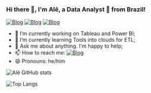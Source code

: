 ### Hi there 👋, I'm Alê, a Data Analyst 🚀 from Brazil!

[![Blog](https://img.shields.io/badge/Tableau-E97627?style=for-the-badge&logo=Tableau&logoColor=white)](https://public.tableau.com/app/profile/al.cio.nunes.barbosa) [![Blog](https://img.shields.io/badge/Medium-12100E?style=for-the-badge&logo=medium&logoColor=white)](https://medium.com/@artista.z21%20) [![Blog](https://img.shields.io/badge/Blogger-FF5722?style=for-the-badge&logo=blogger&logoColor=white)](https://compartilhando-ideias1.blogspot.com/2024/02/blog-post.html)
<!-- [![Blog]()]() -->

- 🔭 I’m currently working on Tableau and Power BI;
- 🌱 I’m currently learning Tools into clouds for ETL; 
- 💬 Ask me about anything. I'm happy to help;
- 📫 How to reach me: [![Blog](https://img.shields.io/badge/LinkedIn-0077B5?style=for-the-badge&logo=linkedin&logoColor=white)](https://www.linkedin.com/in/al%C3%A9cio-n-9a6a30109/)
- 😄 Pronouns: he/him


![Alê GitHub stats](https://github-readme-stats.vercel.app/api?username=ale-nunes&show_icons=true&bg_color=00000000)


![Top Langs](https://github-readme-stats.vercel.app/api/top-langs/?username=ale-nunes&langs_count=8)


